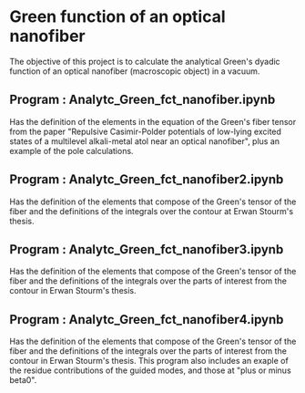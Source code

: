 # Green function of an optical nanofiber

The objective of this project is to calculate the analytical Green's dyadic function of an optical nanofiber (macroscopic object) in a vacuum.

## Program : Analytc_Green_fct_nanofiber.ipynb
Has the definition of the elements in the equation of the Green's fiber tensor from the paper "Repulsive Casimir-Polder potentials of low-lying excited states of a multilevel alkali-metal atol near an optical nanofiber", plus an example of the pole calculations.

## Program : Analytc_Green_fct_nanofiber2.ipynb
Has the definition of the elements that compose of the Green's tensor of the fiber and the definitions of the integrals over the contour at Erwan Stourm's thesis.

## Program : Analytc_Green_fct_nanofiber3.ipynb
Has the definition of the elements that compose of the Green's tensor of the fiber and the definitions of the integrals over the parts of interest from the contour in Erwan Stourm's thesis.


## Program : Analytc_Green_fct_nanofiber4.ipynb
Has the definition of the elements that compose of the Green's tensor of the fiber and the definitions of the integrals over the parts of interest from the contour in Erwan Stourm's thesis. This program also includes an exaple of the residue contributions of the guided modes, and those at "plus or minus beta0".

